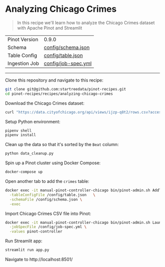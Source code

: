 # Analyzing Chicago Crimes


> In this recipe we'll learn how to analyze the Chicago Crimes dataset with Apache Pinot and Streamlit

<table>
  <tr>
    <td>Pinot Version</td>
    <td>0.9.0</td>
  </tr>
  <tr>
    <td>Schema</td>
    <td><a href="config/schema.json">config/schema.json</a></td>
  </tr>
    <tr>
    <td>Table Config</td>
    <td><a href="config/table.json">config/table.json</a></td>
  </tr>
      <tr>
    <td>Ingestion Job</td>
    <td><a href="config/job-spec.yml">config/job-spec.yml</a></td>
  </tr>
</table>

***

Clone this repository and navigate to this recipe:

```bash
git clone git@github.com:startreedata/pinot-recipes.git
cd pinot-recipes/recipes/analyzing-chicago-crimes
```

Download the Chicago Crimes dataset:

```bash
curl "https://data.cityofchicago.org/api/views/ijzp-q8t2/rows.csv?accessType=DOWNLOAD&bom=true&query=select+*" -o data/Crimes_-_2001_to_Present.csv
```

Setup Python environment:

```bash
pipenv shell
pipenv install
```

Clean up the data so that it's sorted by the `Beat` column:

```bash
python data_cleanup.py
```

Spin up a Pinot cluster using Docker Compose:

```bash
docker-compose up
```

Open another tab to add the `crimes` table:

```bash
docker exec -it manual-pinot-controller-chicago bin/pinot-admin.sh AddTable   \
  -tableConfigFile /config/table.json   \
  -schemaFile /config/schema.json \
  -exec
```

Import Chicago Crimes CSV file into Pinot:

```bash
docker exec -it manual-pinot-controller-chicago bin/pinot-admin.sh LaunchDataIngestionJob \
  -jobSpecFile /config/job-spec.yml \
  -values pinot-controller
```

Run Streamlit app:

```bash
streamlit run app.py
```

Navigate to http://localhost:8501/
